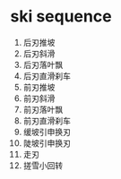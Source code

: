 
# ski sequence

1. 后刃推坡
2. 后刃斜滑
3. 后刃落叶飘
4. 后刃直滑刹车
5. 前刃推坡
6. 前刃斜滑
7. 前刃落叶飘
8. 前刃直滑刹车
9. 缓坡引申换刃
10. 陡坡引申换刃
11. 走刃
12. 搓雪小回转